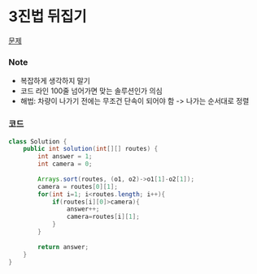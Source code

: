 # 3진법 뒤집기

[문제](https://programmers.co.kr/learn/courses/30/lessons/68935)

### Note
- 복잡하게 생각하지 말기
- 코드 라인 100줄 넘어가면 맞는 솔루션인가 의심
- 해법: 차량이 나가기 전에는 무조건 단속이 되어야 함 -> 나가는 순서대로 정렬

### 코드
```java
class Solution {
    public int solution(int[][] routes) {
        int answer = 1;
        int camera = 0;
        
        Arrays.sort(routes, (o1, o2)->o1[1]-o2[1]);
        camera = routes[0][1];
        for(int i=1; i<routes.length; i++){
            if(routes[i][0]>camera){
                answer++;
                camera=routes[i][1];
            }
        }
        
        return answer;
    }
}
```



